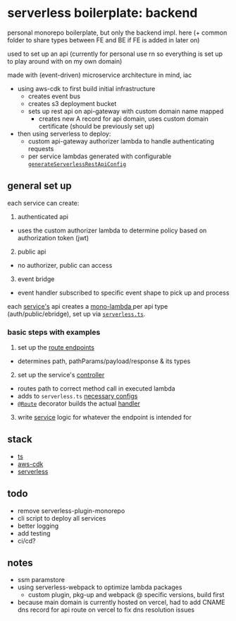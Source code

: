 # serverless boilerplate: backend

personal monorepo boilerplate, but only the backend impl. here (+ common folder to share types between FE and BE if FE is added in later on)

used to set up an api (currently for personal use rn so everything is set up to play around with on my own domain)

made with (event-driven) microservice architecture in mind, iac

- using aws-cdk to first build initial infrastructure
  + creates event bus
  + creates s3 deployment bucket
  + sets up rest api on api-gateway with custom domain name mapped
    - creates new A record for api domain, uses custom domain certificate (should be previously set up)
- then using serverless to deploy:
  + custom api-gateway authorizer lambda to handle authenticating requests
  + per service lambdas generated with configurable [`generateServerlessRestApiConfig`](https://github.com/hungrypc/serverless-boilerplate-backend/blob/master/packages/backend/lib/serverless-framework/src/generate-serverless-config.ts)

## general set up
each service can create:
1. authenticated api
  + uses the custom authorizer lambda to determine policy based on authorization token (jwt)
2. public api
  + no authorizer, public can access
3. event bridge
  + event handler subscribed to specific event shape to pick up and process

each [service's](https://github.com/hungrypc/serverless-boilerplate-backend/tree/master/packages/backend/services) api creates a [mono-lambda ](https://dev.to/aws-builders/the-what-why-and-when-of-mono-lambda-vs-single-function-apis-5cig) per api type (auth/public/ebridge), set up via [`serverless.ts`](https://github.com/hungrypc/serverless-boilerplate-backend/blob/master/packages/backend/services/user/serverless.ts).

### basic steps with examples
1. set up the [route endpoints](https://github.com/hungrypc/serverless-boilerplate-backend/blob/master/packages/common/services/user/src/api-definition/public-api/routes.ts)
  - determines path, pathParams/payload/response & its types
2. set up the service's [controller](https://github.com/hungrypc/serverless-boilerplate-backend/blob/master/packages/backend/services/user/src/handlers/public-api/user-controller.ts)
  - routes path to correct method call in executed lambda
  - adds to `serverless.ts` [necessary configs](https://github.com/hungrypc/serverless-boilerplate-backend/blob/master/packages/backend/lib/serverless-framework/src/default-config/functions/rest-api-proxy.ts)
  - [`@Route`](https://github.com/hungrypc/serverless-boilerplate-backend/blob/master/packages/backend/lib/backend-framework/src/api-definition-router/route.ts) decorator builds the actual [handler](https://github.com/hungrypc/serverless-boilerplate-backend/blob/master/packages/backend/lib/backend-framework/src/api-definition-router/build-handler.ts)
3. write [service](https://github.com/hungrypc/serverless-boilerplate-backend/blob/master/packages/backend/services/user/src/services/user/service.ts) logic for whatever the endpoint is intended for

## stack
- [ts](https://www.typescriptlang.org/)
- [aws-cdk](https://github.com/aws/aws-cdk)
- [serverless](https://www.serverless.com/)

## todo
- remove serverless-plugin-monorepo
- cli script to deploy all services
- better logging
- add testing
- ci/cd?

## notes
- ssm paramstore
- using serverless-webpack to optimize lambda packages
  + custom plugin, pkg-up and webpack @ specific versions, build first
- because main domain is currently hosted on vercel, had to add CNAME dns record for api route on vercel to fix dns resolution issues
